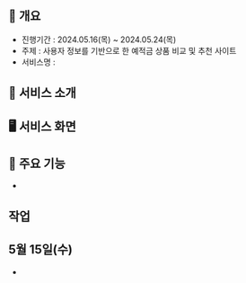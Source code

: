 ## 📌 개요

- 진행기간 : 2024.05.16(목) ~ 2024.05.24(목)
- 주제 : 사용자 정보를 기반으로 한 예적금 상품 비교 및 추천 사이트
- 서비스명 : 


## 📁 서비스 소개


## 🖥️ 서비스 화면


## 📂 주요 기능

- 


## 작업 

## 5월 15일(수)

- 


